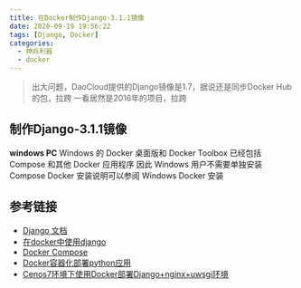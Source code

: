 ```yaml
---
title: 在Docker制作Django-3.1.1镜像
date: 2020-09-19 19:56:22
tags: [Django, Docker]
categories:
  - 神兵利器
  - docker
---
```

> 出大问题，DaoCloud提供的Django镜像是1.7，据说还是同步Docker Hub的包，拉跨
> 一看居然是2016年的项目，拉跨

<!--more-->

## 制作Django-3.1.1镜像


**windows PC**
Windows 的 Docker 桌面版和 Docker Toolbox 已经包括 Compose 和其他 Docker 应用程序
因此 Windows 用户不需要单独安装 Compose
Docker 安装说明可以参阅 Windows Docker 安装

## 参考链接
- [Django 文档](https://docs.djangoproject.com/zh-hans/3.1/) 
- [在docker中使用django](https://docs.docker.com/compose/django/) 
- [Docker Compose](https://www.runoob.com/docker/docker-compose.html) 
- [Docker容器化部署python应用](https://zhuanlan.zhihu.com/p/71251233) 
- [Cenos7环境下使用Docker部署Django+nginx+uwsgi环境](https://www.cnblogs.com/Felix-DoubleKing/p/11531678.html) 